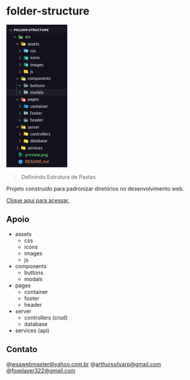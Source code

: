 # folder-structure

![preview](preview.png)

> Definindo Estrutura de Pastas

Projeto construído para padronizar diretórios no desenvolvimento web.

[Clique aqui para acessar.](https://www.github.com/wsawebmaster)

## Apoio

- assets
  - css
  - icons
  - images
  - js
- components
  - buttons
  - modals
- pages
  - container
  - footer
  - header
- server
  - controllers (crud)
  - database
- services (api)

## Contato

@wsawebmaster@yahoo.com.br
@arthurssilvarp@gmail.com
@foxplayer322@gmail.com